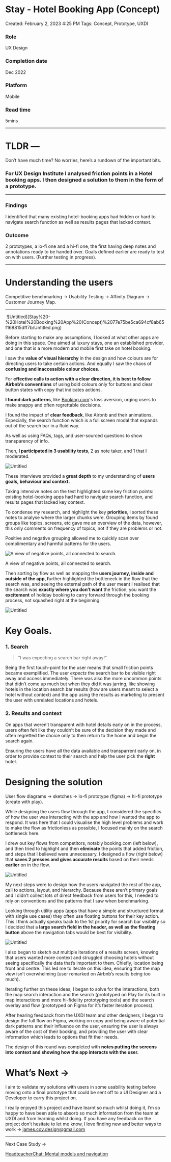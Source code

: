# Stay - Hotel Booking App (Concept)

Created: February 2, 2023 4:25 PM
Tags: Concept, Prototype, UXDI

### Role

UX Design

### Completion date

Dec 2022

### Platform

Mobile

### Read time

5mins

---

# TLDR —

Don’t have much time? No worries, here’s a rundown of the important bits.

### **For UX Design Institute I analysed friction points in a Hotel booking apps. I then designed a solution to them in the form of a prototype.**

---

### Findings

I identified that many existing hotel-booking apps had hidden or hard to navigate search function as well as results pages that lacked context.

### Outcome

2 prototypes, a lo-fi one and a hi-fi one, the first having deep notes and annotations ready to be handed over. Goals defined earlier are ready to test on with users. (Further testing in progress).

---

# Understanding the users

Competitive benchmarking → Usability Testing → Affinity Diagram → Customer Journey Map.

---
<img src='https://github.com/jamco1229/jamco-personal/blob/master/content/media/Stay%20-%20Hotel%20Booking%20App%20(Concept)%2077e75be5ca694cf8ab65f168815dff7b/Untitled.png?raw=true' alt=''>
![Untitled](Stay%20-%20Hotel%20Booking%20App%20(Concept)%2077e75be5ca694cf8ab65f168815dff7b/Untitled.png)

Before starting to make any assumptions, I looked at what other apps are doing in this space. One aimed at luxury stays, one an established provider, and one that is a more modern and mobile first take on hotel booking.

I saw the **value of visual hierarchy** in the design and how colours are for directing users to take certain actions. And equally I saw the chaos of **confusing and inaccessible colour choices.**

For **effective calls to action with a clear direction, it is best to follow Airbnb’s conventions** of using bold colours only for buttons and clear button states with copy that indicates actions.

**I found dark patterns**, like [Booking.com](http://booking.com/)'s loss aversion, urging users to make snappy and often regrettable decisions.

I found the impact of **clear feedback**, like Airbnb and their animations. Especially, the search function which is a full screen modal that expands out of the search bar in a fluid way.

As well as using FAQs, tags, and user-sourced questions to show transparency of info.

Then, **I participated in 3 usability tests**, 2 as note taker, and 1 that I moderated.

![Untitled](Stay%20-%20Hotel%20Booking%20App%20(Concept)%2077e75be5ca694cf8ab65f168815dff7b/Untitled%201.png)

These interviews provided a **great depth** to my understanding of **users goals, behaviour and context.**

Taking intensive notes on the test highlighted some key friction points: existing hotel-booking apps had hard to navigate search function, and results pages that lacked key context. 

To condense my research, and highlight the key **priorities**, I sorted these notes to analyse where the larger chunks were. Grouping items by found groups like topics, screens, etc gave me an overview of the data, however, this only comments on frequency of topics, not if they are problems or not.

Positive and negative grouping allowed me to quickly scan over complimentary and harmful patterns for the users.

![A view of negative points, all connected to search.](Stay%20-%20Hotel%20Booking%20App%20(Concept)%2077e75be5ca694cf8ab65f168815dff7b/Untitled%202.png)

A view of negative points, all connected to search.

Then sorting by flow as well as mapping the **users journey, inside and outside of the app, f**urther highlighted the bottleneck in the flow that the search was, and seeing the external path of the user meant I realised that the search was **exactly where you don’t want** the friction, you want the **excitement** of holiday booking to carry forward through the booking process, not squashed right at the beginning.

![Untitled](Stay%20-%20Hotel%20Booking%20App%20(Concept)%2077e75be5ca694cf8ab65f168815dff7b/Untitled%203.png)

# Key Goals.

### 1. Search

> “I was expecting a search bar right away!”
> 

Being the first touch-point for the user means that small friction points became exemplified. The user *expects* the search bar to be visible right away and access immediately. There was also the more uncommon points that didn’t come up much but when they did it was jarring, like showing hotels in the location search bar results (how are users meant to select a hotel without context) and the app using the results as marketing to present the user with unrelated locations and hotels.

### 2. Results and context

On apps that weren’t transparent with hotel details early on in the process, users often felt like they couldn’t be sure of the decision they made and often regretted the choice only to then return to the home and begin the search again.

Ensuring the users have all the data available and transparrent early on, in order to provide context to their search and help the user pick the **********right********** hotel.

# Designing the solution

User flow diagrams → sketches → lo-fi prototype (figma) → hi-fi prototype (create with play).

While designing the users flow through the app, I considered the specifics of how the user was interacting with the app and how I wanted the app to respond. It was here that I could visualise the high level problems and work to make the flow as frictionless as possible, I focused mainly on the search bottleneck here.

I drew out key flows from competitors, notably booking.com (left below), and then tried to highlight and then **eliminate** the points that added friction, and steps that I believed were unnecessary. I designed a flow (right below) that **saves 2 presses and gives accurate results** based on their needs **earlier** on in the flow. 

![Untitled](Stay%20-%20Hotel%20Booking%20App%20(Concept)%2077e75be5ca694cf8ab65f168815dff7b/Untitled%204.png)

My next steps were to design how the users navigated the rest of the app, call to actions, layout, and hierarchy. Because these aren’t primary goals and I didn’t collect lots of direct feedback from users for this, I needed to rely on conventions and the patterns that I saw when benchmarking.

Looking through utility apps (apps that have a simple and structured format with single use cases) they often use floating buttons for their key action. This I think actually speaks back to the 1st priority for search bar visibility so I decided that a **large search field in the header, as well as the floating button** above the navigation tabs would be best for visibility.

![Untitled](Stay%20-%20Hotel%20Booking%20App%20(Concept)%2077e75be5ca694cf8ab65f168815dff7b/Untitled%205.png)

I also began to sketch out multiple iterations of a results screen, knowing that users wanted more context and struggled choosing hotels without seeing specifically the data that’s important to them. Chiefly, location being front and centre. This led me to iterate on this idea, ensuring that the map view isn’t overwhelming (user remarked on Airbnb’s results being too much).

Iterating further on these ideas, I began to solve for the interactions, both the map search interaction and the search (prototyped on Play for its built in map interactions and more hi-fidelity prototyping tools) and the search overlay and flow (prototyped on Figma for it’s faster iteration process).

After hearing feedback from the UXDI team and other designers, I began to design the full flow on Figma, working on copy and being aware of potential dark patterns and their influence on the user, ensuring the user is always aware of the cost of their booking, and providing the user with clear information which leads to options that fit their needs.

The design of this round was completed with **notes putting the screens into context and showing how the app interacts with the user.** 

# What’s Next →

I aim to validate my solutions with users in some usability testing before moving onto a final prototype that could be sent off to a UI Designer and a Developer to carry this project on.

I really enjoyed this project and have learnt so much whilst doing it, I’m so happy to have been able to absorb so much information from the team at UXDI and from learning whilst doing. If you have any feedback on the project don’t hesitate to let me know, I love finding new and better ways to work → james.coy.design@gmail.com

---

Next Case Study →

[HeadteacherChat: Mental models and navigation](James%20Coy%20e8801d29b2a448f386786c9a4c4d0e0d/Work%20ddc35f215d7145beba5dde7256965c30/HeadteacherChat%20Mental%20models%20and%20navigation.md)
